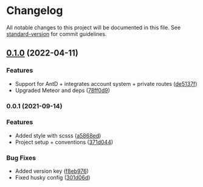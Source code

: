 # Changelog

All notable changes to this project will be documented in this file. See [standard-version](https://github.com/conventional-changelog/standard-version) for commit guidelines.

## [0.1.0](https://github.com/emiketic/emiketic-starter-meteor/compare/v0.0.1...v0.1.0) (2022-04-11)


### Features

* Support for AntD + integrates account system + private routes ([de5137f](https://github.com/emiketic/emiketic-starter-meteor/commit/de5137f186fe20a348ea50bdf9c753cd161a68e5))
* Upgraded Meteor and deps ([78ff0d9](https://github.com/emiketic/emiketic-starter-meteor/commit/78ff0d93698cb8607e46c099f16062029d2cca09))

### 0.0.1 (2021-09-14)


### Features

* Added style with scsss ([a5868ed](https://github.com/emiketic/emiketic-starter-meteor/commit/a5868ed1646a0016623283bf286f116fa7d6bab1))
* Project setup + conventions ([371d044](https://github.com/emiketic/emiketic-starter-meteor/commit/371d044397faf140307369ec637211c4b441c7cd))


### Bug Fixes

* Added version key ([f8eb976](https://github.com/emiketic/emiketic-starter-meteor/commit/f8eb976c84c57942d453c722f2c9e62928e77f05))
* Fixed husky config ([301d06d](https://github.com/emiketic/emiketic-starter-meteor/commit/301d06d88060dd8442d1703c173147eccbda6dc5))
